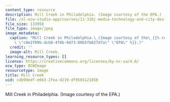 ```yaml
---
content_type: resource
description: Mill Creek in Philadelphia. (Image courtesy of the EPA.)
file: /ol-ocw-studio-app/courses/11-310j-media-technology-and-city-design-and-development-spring-2002/c4b99edfe6632fead219df9565121858_11-310js02.jpg
file_size: 133958
file_type: image/jpeg
image_metadata:
  caption: "Mill Creek in Philadelphia.\_(Image courtesy of the\_{{% resource_link\
    \ \"c0e2f09b-dcb8-4f8b-9473-80b5fb827dfa\" \"EPA\" %}}.)"
  credit: ''
  image-alt: Mill Creek.
learning_resource_types: []
license: https://creativecommons.org/licenses/by-nc-sa/4.0/
ocw_type: OCWImage
resourcetype: Image
title: Mill Creek
uid: c4b99edf-e663-2fea-d219-df9565121858
---
```

Mill Creek in Philadelphia. (Image courtesy of the EPA.)